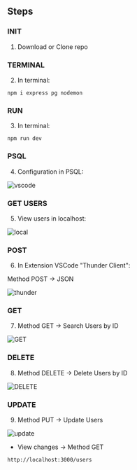 ## Steps

### INIT

1. Download or Clone repo

### TERMINAL

2. In terminal:

```
npm i express pg nodemon
```

### RUN

3. In terminal:

```
npm run dev
```

### PSQL

4. Configuration in PSQL:

![vscode](https://user-images.githubusercontent.com/68760595/153223147-bf89fd18-0161-46eb-864d-087050e5d9ee.PNG)

### GET USERS

5. View users in localhost:

![local](https://user-images.githubusercontent.com/68760595/153224051-03483e7b-e46a-4dae-89f8-c9882d82a7d0.PNG)

### POST

6. In Extension VSCode "Thunder Client":

Method POST -> JSON

![thunder](https://user-images.githubusercontent.com/68760595/153226782-33827176-ff23-453c-8fd9-083a28036ff2.PNG)

### GET

7. Method GET -> Search Users by ID

![GET](https://user-images.githubusercontent.com/68760595/153227850-254086c2-e76b-4636-8a86-139120767633.PNG)

### DELETE

8. Method DELETE -> Delete Users by ID

![DELETE](https://user-images.githubusercontent.com/68760595/153228710-6fd9aaef-ae62-4491-a523-5163db8ccb65.PNG)

### UPDATE

9. Method PUT -> Update Users

![update](https://user-images.githubusercontent.com/68760595/153231413-cf69656d-7733-4752-bf44-5da774d465b2.PNG)

* View changes -> Method GET

```
http://localhost:3000/users
```




